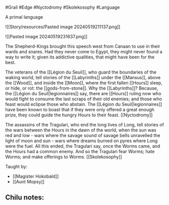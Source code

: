 #Grail #Edge #Nyctodromy #Skolekosophy #Language 

A primal language

![[Story/resources/Pasted image 20240519211137.png]]

![[Pasted image 20240519231637.png]]

The Shepherd-Kings brought this speech west from Canaan to use in their wards and snares. Had they never come to Egypt, they might never found a way to write it; given its addictive qualities, that might have been for the best.

The veterans of the [[Légion du Seuil]], who guard the boundaries of the waking world, tell stories of the [[Labyrinths]] under the [[Mansus]], above the [[Wood]], and inside the [[Moon]], where the first fallen [[Hours]] sleep, or hide, or rot: the [[gods-from-stone]]. Why the [[Labyrinths]]? Because, the [[Légion du Seuil|legionnaires]] say, there are [[Hours]] ruling now who would fight to consume the last scraps of their old enemies; and those who feast would eclipse those who abstain. The [[Légion du Seuil|legionnaires]] have been known to boast that if they were only offered a great enough prize, they could guide the hungry Hours to their feast. [[Nyctodromy]]

The assassins of the Tragulari, who end the long lives of Long, tell stories of the wars between the Hours in the dawn of the world, when the sun was red and low - wars where the savage sound of savage bells unravelled the light of moon and sun - wars where dreams burned on pyres where Long were the fuel. All this ended, the Tragulari say, once the Worms came, and the Hours had a common enemy. And so the Tragulari fear Worms; hate Worms; and make offerings to Worms. [[Skolekosophy]]

Taught by:
- [[Magister Hokobald]]
- [[Aunt Mopsy]]

Chilu notes:
-  
